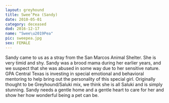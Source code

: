 ```yaml
---
layout: greyhound
title: Swee’Pea (Sandy)
date: 2010-05-01
category: deceased
dod: 2016-12-17
name: "Swee\u2019Pea"
pic: sweepea.jpg
sex: FEMALE
---
```


Sandy came to us as a stray from the San Marcos Animal Shelter. She is very timid and shy. Sandy was a brood mama during
her earlier years, and we suspect that she was abused in some way due to her sensitive nature. GPA Central Texas is
investing in special emotional and behavioral mentoring to help bring out the personality of this special girl.
Originally thought to be Greyhound/Saluki mix, we think she is all Saluki and is simply stunning. Sandy needs a gentle
home and a gentle heart to care for her and show her how wonderful being a pet can be.

